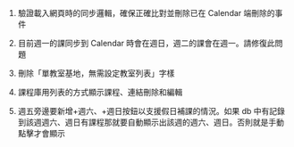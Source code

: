 1. 驗證載入網頁時的同步邏輯，確保正確比對並刪除已在 Calendar 端刪除的事件

2. 目前週一的課同步到 Calendar 時會在週日，週二的課會在週一。請修復此問題

3. 刪除「單教室基地，無需設定教室列表」字樣

4. 課程庫用列表的方式顯示課程、連結刪除和編輯

5. 週五旁邊要新增+週六、+週日按鈕以支援假日補課的情況。如果 db 中有記錄到該週週六、週日有課程那就要自動顯示出該週的週六、週日。否則就是手動點擊才會顯示
